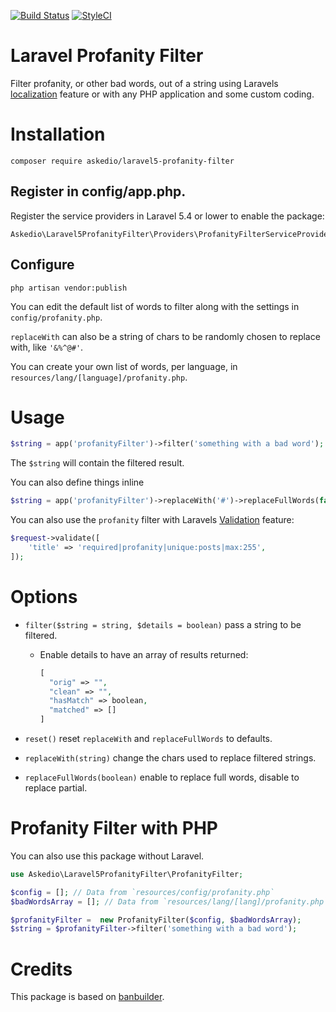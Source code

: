 [![Build Status](https://travis-ci.org/Askedio/laravel-profanity-filter.svg?branch=master)](https://travis-ci.org/Askedio/laravel-profanity-filter)
[![StyleCI](https://styleci.io/repos/74531615/shield?branch=master)](https://styleci.io/repos/74531615)

# Laravel Profanity Filter
Filter profanity, or other bad words, out of a string using Laravels [localization](https://laravel.com/docs/5.6/localization) feature or with any PHP application and some custom coding.

# Installation
```
composer require askedio/laravel5-profanity-filter
```

## Register in config/app.php.
Register the service providers in Laravel 5.4 or lower to enable the package:
```
Askedio\Laravel5ProfanityFilter\Providers\ProfanityFilterServiceProvider::class,
```

## Configure
```
php artisan vendor:publish
```

You can edit the default list of words to filter along with the settings in `config/profanity.php`.

`replaceWith` can also be a string of chars to be randomly chosen to replace with, like `'&%^@#'`.

You can create your own list of words, per language, in `resources/lang/[language]/profanity.php`.


# Usage
```php
$string = app('profanityFilter')->filter('something with a bad word');
```
The `$string` will contain the filtered result.

You can also define things inline
```php
$string = app('profanityFilter')->replaceWith('#')->replaceFullWords(false)->filter('something with a bad word'));
```

You can also use the `profanity` filter with Laravels [Validation](https://laravel.com/docs/5.6/validation) feature:

```php
$request->validate([
    'title' => 'required|profanity|unique:posts|max:255',
]);
```

# Options
* `filter($string = string, $details = boolean)` pass a string to be filtered.

  * Enable details to have an array of results returned:
    ```php
    [
      "orig" => "",
      "clean" => "",
      "hasMatch" => boolean,
      "matched" => []
    ]
    ```
* `reset()` reset `replaceWith` and `replaceFullWords` to defaults.
* `replaceWith(string)` change the chars used to replace filtered strings.
* `replaceFullWords(boolean)` enable to replace full words, disable to replace partial.


# Profanity Filter with PHP
You can also use this package without Laravel.

```php
use Askedio\Laravel5ProfanityFilter\ProfanityFilter;

$config = []; // Data from `resources/config/profanity.php`
$badWordsArray = []; // Data from `resources/lang/[lang]/profanity.php`

$profanityFilter =  new ProfanityFilter($config, $badWordsArray);
$string = $profanityFilter->filter('something with a bad word');
```



# Credits
This package is based on [banbuilder](https://github.com/snipe/banbuilder).
